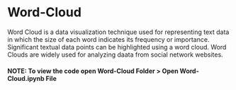 # Word-Cloud
<p>Word Cloud is a data visualization technique used for representing text data in which the size of each word indicates its frequency or importance. Significant textual data points can be highlighted using a word cloud. Word Clouds are widely used for analyzing daata from social network websites.</p>

#### NOTE: To view the code open Word-Cloud Folder > Open Word-Cloud.ipynb File

